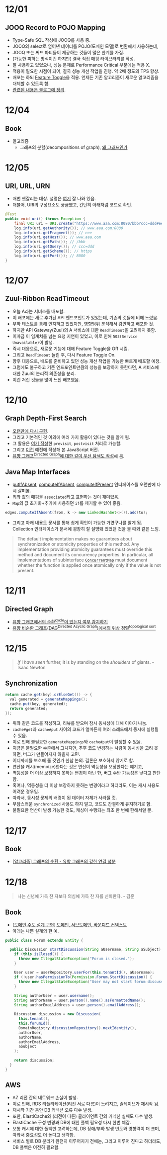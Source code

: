 # 12/01

## JOOQ Record to POJO Mapping

- Type-Safe SQL 작성에 JOOQ를 사용 중.
- JOOQ의 select로 얻어낸 데이터를 POJO(도메인 모델)로 변환해서 사용하는데,
- JOOQ 또는 써드 파티들이 제공하는 것들이 많은 한계를 가짐.
- (가능한 피하는 방식이긴 하지만) 결국 직접 매핑 라이브러리를 작성.
- 잘 사용하고 있었으나, 성능 문제로 Performance Critical 부분에는 적용 X.
- 적용이 필요한 시점이 되어, 결국 성능 개선 작업을 진행. 약 2배 정도의 TPS 향상.
- 배포는 하되 [Feature Toggle](https://martinfowler.com/articles/feature-toggles.html)을 적용. 언제든 기존 알고리즘이 새로운 알고리즘을 대체할 수 있도록 함.
- [관련된 내용은 블로그에 정리](http://codehumane.github.io/2017/12/04/JOOQ-to-POJO-Mapping/).

# 12/04

## Book

- 알고리즘
  - 그래프의 분할(decompositions of graph), [왜 그래프인가](https://github.com/codehumane/what-i-learned/blob/master/algorithm/decompositions-of-graph.md)

# 12/05

## URI, URL, URN

- 매번 헷갈리는 대상. 설명은 [여기](https://stackoverflow.com/questions/176264/what-is-the-difference-between-a-uri-a-url-and-a-urn) 잘 나와 있음.
- 더불어, URI의 구성요소도 궁금했고, 간단히 아래처럼 코드로 확인.

```java
@Test
public void uri() throws Exception {
    final URI uri = URI.create("https://www.aaa.com:8080/bbb?ccc=ddd#eee");
    log.info(uri.getAuthority()); // www.aaa.com:8080
    log.info(uri.getFragment()); // eee
    log.info(uri.getHost()); // www.aaa.com
    log.info(uri.getPath()); // /bbb
    log.info(uri.getQuery()); // ccc=ddd
    log.info(uri.getScheme()); // https
    log.info(uri.getPort()); // 8080
}
```

# 12/07

## Zuul-Ribbon ReadTimeout

- 오늘 A라는 서비스를 배포함.
- 이 배포에는 새로 추가된 API 엔드포인트가 있었는데, 기존의 것들에 비해 느렸음. 
- 부하 테스트를 통해 인지하고 있었지만, 영향범위 분석해서 감안하고 배포한 것.
- 하지만 API Gateway(Zuul)의 A 서비스에 대한 `ReadTimeout`을 고려하지 못함.
- 이따금 이 임계치를 넘는 요청 지연이 있었고, 이로 인해 `503(Service Unavailable)`이 발생.
- 즉시 대응으로, 새로운 기능에 대해 Feature Toggle을 Off 시킴.
- 그리고 `ReadTimeout` 늘린 후, 다시 Feature Toggle On.
- 향후 대응으로, 배포를 준비하고 있던 성능 개선 작업을 가능한 빠르게 배포할 예정.
- 그럼에도 불구하고 기존 엔드포인트만큼의 성능을 보장하지 못한다면, A 서비스에 대한 Zuul의 논리적 의존성을 분리.
- 이런 저런 것들을 많이 느낀 배포였음.

# 12/10

## Graph Depth-First Search

- [오랜만에 다시 구현](https://github.com/codehumane/learn-algorithm-in-java/commit/584463868529cde41f8001f7096b2aba2a124c80).
- 그리고 기본적인 것 이외에 여러 가지 활용이 있다는 것을 알게 됨.
- 그 활용은 [여기 작성](https://github.com/codehumane/learn-algorithm-in-java/commit/5d495acaa75c0f6baa460d973321f40533141975)한 `previsit`, `postvisit` 처리로 가능함.
- 그리고 [이건](https://github.com/codehumane/learn-algorithm-in-javascript/blob/master/test/algorithm/graph.spec.js) 예전에 작성해 본 JavaScript 버전.
- [유향 그래프<sup>Directed Graph</sup>에 대한 깊이 우선 탐색도 작성](https://github.com/codehumane/learn-algorithm-in-java/commit/940fde15d8b475a99bd8c0de10315bcd2c2038ea)해 봄.

## Java Map Interfaces

- [putIfAbsent](https://docs.oracle.com/javase/8/docs/api/java/util/Map.html#putIfAbsent-K-V-), [computeIfAbsent](https://docs.oracle.com/javase/8/docs/api/java/util/Map.html#computeIfAbsent-K-java.util.function.Function-), [computeIfPresent](https://docs.oracle.com/javase/8/docs/api/java/util/Map.html#computeIfPresent-K-java.util.function.BiFunction-) 인터페이스를 오랜만에 다시 살펴봄.
- 키와 값의 매핑을 `associated`라고 표현하는 것이 재미있음.
- `Map`의 값 초기화+추가에 사용하던 `if`를 제거할 수 있어 좋음.

```java
edges.computeIfAbsent(from, k -> new LinkedHashSet<>()).add(to);
```

- 그리고 아래 내용도 문서를 통해 쉽게 확인이 가능한 거였구나를 알게 됨. Collection 인터페이스가 문서에 굉장히 잘 설명돼 있었던 것을 볼 때와 같은 느낌.

> The default implementation makes no guarantees about synchronization or atomicity properties of this method. Any implementation providing atomicity guarantees must override this method and document its concurrency properties. In particular, all implementations of subinterface [`ConcurrentMap`](https://docs.oracle.com/javase/8/docs/api/java/util/concurrent/ConcurrentMap.html) must document whether the function is applied once atomically only if the value is not present.

# 12/11

## Directed Graph

- [유향 그래프에서의 순환<sup>cycle</sup>이 있는지 여부 감지하기](https://github.com/codehumane/learn-algorithm-in-java/commit/3c5ea76f0aad303a87c61f05263c1bd0e3b867de)
- [유향 비순환 그래프(DAG<sup>Directed Acyclic Graph</sup>)에서의 위상 정렬<sup>topological sort</sup>](https://github.com/codehumane/what-i-learned/blob/master/algorithm/decompositions-of-graph.md#위상-정렬)

# 12/15

> *If* I *have seen* further, it is by standing on the *shoulders* of giants. \- Isaac Newton

## Synchronization

```java
return cache.get(key).orElseGet(() -> {
  val generated = generateMappings();
  cache.put(key, generated);
  return generated;
});
```

- 위와 같은 코드를 작성하고, 리뷰를 받으며 잠시 동시성에 대해 이야기 나눔.
- `cache#get`과 `cache#put` 사이의 코드가 얼마든지 여러 스레드에서 동시에 실행될 수 있음.
- 이로 인해 불필요한 `generateMappings`와 `cache#put`이 발생할 수 있음.
- 지금은 불필요한 수준에서 그치지만, 추후 코드 변경하는 사람이 동시성을 고려 못하면, 버그가 만들어지지 않을까 고민.
- 어디까지를 보호해 줄 것인가 한참 논의. 결론은 보호하지 않기로 함.
- 연산을 캐시(memoize)한다는 것은 연산이 멱등성을 보장한다는 얘기고,
- 멱등성을 더 이상 보장하지 못하는 변경이 아닌 한, 버그 수반 가능성은 낮다고 판단함.
- 혹여나, 멱등성을 더 이상 보장하지 못하는 변경이라고 하더라도, 이는 캐시 사용도 어려운 경우임.
- 따라서, 동시성 문제의 배경이 된 데이터 자체가 사라질 것.
- 부담스러운 `synchronized` 사용도 하지 말고, 코드도 간결하게 유지하기로 함.
- 불필요한 연산이 발생 가능한 것도, 캐싱이 수행되는 최초 한 번에 한해서일 뿐.

# 12/17

## Book

- [[알고리즘] 그래프의 순환 - 유향 그래프의 강한 연결 성분](https://github.com/codehumane/what-i-learned/blob/master/algorithm/decompositions-of-graph.md)


# 12/18

> 나는 신념에 가득 찬 자보다 의심에 가득 찬 자를 신뢰한다. - 김훈

## Book

-  [[도메인 주도 설계 구현] 도메인, 서브도메인, 바운디드 컨텍스트](https://github.com/codehumane/what-i-learned/blob/master/dddi/README.md#2%EC%9E%A5-%EB%8F%84%EB%A9%94%EC%9D%B8-%EC%84%9C%EB%B8%8C%EB%8F%84%EB%A9%94%EC%9D%B8-%EB%B0%94%EC%9A%B4%EB%94%94%EB%93%9C-%EC%BB)
-  아래는 나쁜 설계의 한 예.

```java
public class Forum extends Entity {

  public Discussion startDiscussion(String aUsername, String aSubject) {
    if (this.isClosed()) {
      throw new IllegalStateException("Forum is closed.");
    }
    
    User user = userRepository.userFor(this.tenantId(), aUsername);
    if (!user.hasPermissionTo(Permission.Forum.StartDiscussion)) {
      throw new IllegalStateException("User may not start forum discussion.");
    }
    
    String authorUser = user.username();
    String authorName = user.person().name().asFormattedName();
    String authorEmailAddress = user.person().emailAddress();
    
    Discussion discussion = new Discussion(
      this.tenant(),
      this.forumId(),
      DomainRegistry.discussionRepository().nextIdentity(),
      authorUser,
      authorName,
      authorEmailAddress,
      aSubject
    );
    
    return discussion;
  }
}
```

## AWS

-  AZ 리전 간의 네트워크 손실이 발생.
-  이로 인해, RDS 리플리케이션(리전 서로 다름)이 느려지고, 슬레이브가 재시작 됨.
-  재시작 기간 동안 DB 커넥션 오류 다수 발생.
-  또한, ElastiCache와 (리전이 다른) 클라이언트 간의 커넥션 실패도 다수 발생.
-  ElastiCache 구성 변경과 DB에 대한 폴백 필요성 다시 한번 체감.
-  보통 캐시에 대한 폴백만 고려하는데, DB 장애/부하 발생 빈도와 영향력이 더 크며, 따라서 중요성도 더 높다고 생각함.
-  서비스 별로 DB 분리가 완전히 이루어지기 전에는, 그리고 이루어 진다고 하더라도, DB 폴백은 여전히 필요함.


